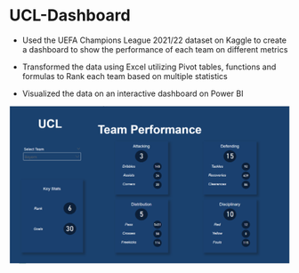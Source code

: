 # UCL-Dashboard

- Used the UEFA Champions League 2021/22 dataset on Kaggle to create 
a dashboard to show the performance of each team on different metrics

- Transformed the data using Excel utilizing Pivot tables, functions and formulas to Rank 
each team based on multiple statistics 

- Visualized the data on an interactive dashboard on Power BI

![](UCL%20Dashboard.png)
